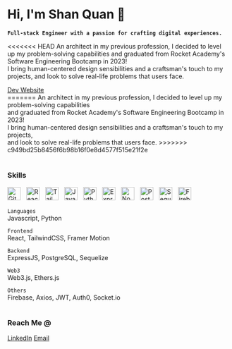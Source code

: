 # Hi, I'm Shan Quan 👋

**`Full-stack Engineer with a passion for crafting digital experiences.`**

<<<<<<< HEAD
An architect in my previous profession, I decided to level up my problem-solving capabilities and graduated from Rocket Academy's Software Engineering Bootcamp in 2023!
<br/>
I bring human-centered design sensibilities and a craftsman's touch to my projects, and look to solve real-life problems that users face.
<br/>

<a href="shanquan.netlify.com">
Dev Website</a>
<br/>
=======
An architect in my previous profession, I decided to level up my problem-solving capabilities <br/> and graduated from Rocket Academy's Software Engineering Bootcamp in 2023! <br/> I bring human-centered design sensibilities and a craftsman's touch to my projects, <br/> and look to solve real-life problems that users face.
>>>>>>> c949bd25b8456f6b98b16f0e8d4577f515e21f2e

#

### Skills

<img align="left" alt="Git" width="30px" style="padding-right:10px;" src="https://cdn.jsdelivr.net/gh/devicons/devicon/icons/git/git-original.svg"/>

<img align="left" alt="React" width="30px" style="padding-right:10px;" src="https://cdn.jsdelivr.net/gh/devicons/devicon/icons/react/react-original.svg"/>

<img align="left" alt="TailwindCss" width="30px" style="padding-right:10px;" src="https://cdn.jsdelivr.net/gh/devicons/devicon/icons/tailwindcss/tailwindcss-plain.svg"/>

<img align="left" alt="Javascript" width="30px" style="padding-right:10px;" src="https://cdn.jsdelivr.net/gh/devicons/devicon/icons/javascript/javascript-original.svg"/>

<img align="left" alt="Python" width="30px" style="padding-right:10px;" src="https://cdn.jsdelivr.net/gh/devicons/devicon/icons/python/python-original.svg"/>

<img align="left" alt="ExpressJS" width="30px" style="padding-right:10px;" src="https://cdn.jsdelivr.net/gh/devicons/devicon/icons/express/express-original.svg"/>

<img align="left" alt="NodeJS" width="30px" style="padding-right:10px;" src="https://cdn.jsdelivr.net/gh/devicons/devicon/icons/nodejs/nodejs-original.svg"/>

<img align="left" alt="PostgreSQL" width="30px" style="padding-right:10px;" src="https://cdn.jsdelivr.net/gh/devicons/devicon/icons/postgresql/postgresql-original.svg"/>

<img align="left" alt="Sequelize" width="30px" style="padding-right:10px;" src="https://cdn.jsdelivr.net/gh/devicons/devicon/icons/sequelize/sequelize-original.svg"/>

<img align="left" alt="Firebase" width="30px" style="padding-right:10px;" src="https://cdn.jsdelivr.net/gh/devicons/devicon/icons/firebase/firebase-plain.svg"/>

<br/><br/>

`Languages`
<br/>
Javascript, Python

`Frontend`
<br/>
React, TailwindCSS, Framer Motion

`Backend`
<br/>
ExpressJS, PostgreSQL, Sequelize

`Web3`
<br/>
Web3.js, Ethers.js

`Others`
<br/>
Firebase, Axios, JWT, Auth0, Socket.io
<br/>

#

### Reach Me @

<a href ="https://www.linkedin.com/in/tshanquan/">
LinkedIn</a>

<a href="mailto:thiashanquan93@gmail.com">
Email</a>

<br/>

#
